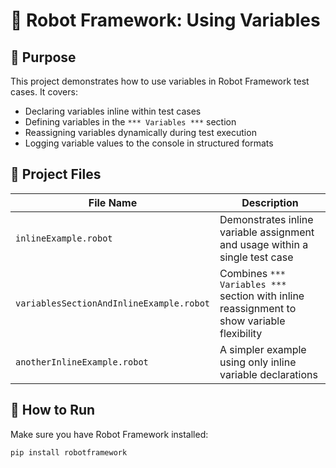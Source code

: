 # 🧪 Robot Framework: Using Variables

## 📌 Purpose

This project demonstrates how to use variables in Robot Framework test cases. It covers:

- Declaring variables inline within test cases
- Defining variables in the `*** Variables ***` section
- Reassigning variables dynamically during test execution
- Logging variable values to the console in structured formats

## 📁 Project Files

| File Name                                | Description |
|------------------------------------------|-------------|
| `inlineExample.robot`                    | Demonstrates inline variable assignment and usage within a single test case |
| `variablesSectionAndInlineExample.robot` | Combines `*** Variables ***` section with inline reassignment to show variable flexibility |
| `anotherInlineExample.robot`             | A simpler example using only inline variable declarations |

## 🚀 How to Run

Make sure you have Robot Framework installed:

```bash
pip install robotframework







